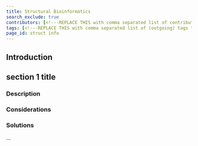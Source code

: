 ```yaml
---
title: Structural Bioinformatics
search_exclude: true
contributors: [<!---REPLACE THIS with comma separated list of contributors--->]
tags: [<!---REPLACE THIS with comma separated list of (outgoing) tags to other pages related to this page--->]
page_id: struct info
---
```


<!--- Domain pages should detail the particular data management challenges of the domain, typically by complementing and extending one or more existing Problem pages.
In the event that no adequate Problem page exists for a problem that can be generalized across domains, consider first contributing to create one or raising a GitHub issue. However, if a problem is entirely domain specific, then it should be fully detailed within the respective Domain page. --->

## Introduction

<!--- In this section you should provide a brief overview of the domain from the data management perspective, mentioning and putting into context the challenges that are particular to the domain, which will be the object of sections below. --->


## section 1 title
 
### Description
<!--- Sections within Domain pages (aside from "Introduction" at the start and "Relevant tools and resources " at the end) should focus on particular data management problems, which should be described in this first sub-section.
For problems that are fully domain-specific, a detailed description is merited.
For detailing the domain-specific challenges of a problem that is generic, please link to the corresponding generic Problem page before going into the domain-specific challenges. --->

### Considerations <!--- (optional) --->
<!---  Direct and concise considerations, structured in bullet points and typically framed as questions RDMkit reader should ask themselves in order to arrive at the best solution among those listed below. One level of nesting of bullet points within considerations is fine, but more levels should be avoided. --->


### Solutions
<!--- Detail, either in normal text or in bullet points, the domain-specific solutions to the problem. Do not merely list tools or resources, as they will be automatically listed in the bottom section, but you can and should mention tools and resources listed below if you detail their usage to solve the problem. --->

<!--- ## Section 2 Title --->
<!--- Add more sections as needed, with the same subsections as above. --->
...

